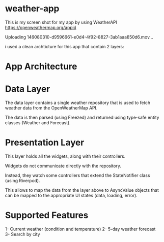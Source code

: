 # weather-app
This is my screen shot for my app by using WeatherAPI 
https://openweathermap.org/appid



Uploading 146080310-d9596661-e0d4-4f92-8827-3ab1aaa850d6.mov…



i used a clean archticture for this app that contain 2 layers:

# App Architecture

# Data Layer

The data layer contains a single weather repository that is used to fetch weather data from the OpenWeatherMap API.

The data is then parsed (using Freezed) and returned using type-safe entity classes (Weather and Forecast).

# Presentation Layer

This layer holds all the widgets, along with their controllers.

Widgets do not communicate directly with the repository.

Instead, they watch some controllers that extend the StateNotifier class (using Riverpod).

This allows to map the data from the layer above to AsyncValue objects that can be mapped to the appropriate UI states (data, loading, error).

# Supported Features

 1- Current weather (condition and temperature) 
 2- 5-day weather forecast 
 3- Search by city 


